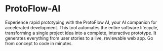 # ProtoFlow-AI
Experience rapid prototyping with the ProtoFlow AI, your AI companion for accelerated development. This tool automates the entire software lifecycle, transforming a single project idea into a complete, interactive prototype. It generates everything from user stories to a live, reviewable web app. Go from concept to code in minutes.
